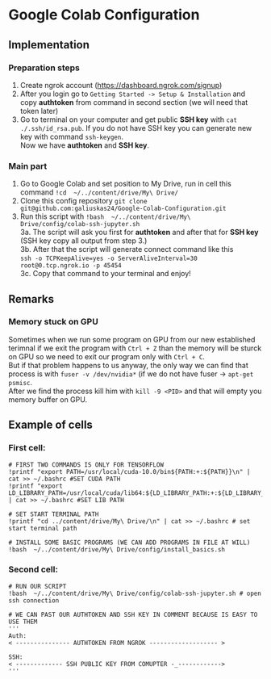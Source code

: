 # Google Colab Configuration

## Implementation
### Preparation steps 
1. Create ngrok account (https://dashboard.ngrok.com/signup)
2. After you login go to `Getting Started -> Setup & Installation` and copy **authtoken** from command in second section (we will need that token later)
3. Go to terminal on your computer and get public **SSH key** with `cat ./.ssh/id_rsa.pub`. If you do not have SSH key you can generate new key with command `ssh-keygen`.   
Now we have **authtoken** and **SSH key**.   
  
### Main part
1. Go to Google Colab and set position to My Drive, run in cell this command `!cd  ~/../content/drive/My\ Drive/`
2. Clone this config repository `git clone git@github.com:galiuskas24/Google-Colab-Configuration.git`
3. Run this script with `!bash  ~/../content/drive/My\ Drive/config/colab-ssh-jupyter.sh`    
  3a. The script will ask you first for **authtoken** and after that for **SSH key** (SSH key copy all output from step 3.)    
  3b. After that the script will generate connect command like this        
      `ssh -o TCPKeepAlive=yes -o ServerAliveInterval=30 root@0.tcp.ngrok.io -p 45454`   
  3c. Copy that command to your terminal and enjoy!    


## Remarks

### Memory stuck on GPU
Sometimes when we run some program on GPU from our new established terimnal if we exit the program with `Ctrl + Z` than the memory will be sturck on GPU so we need to exit our program only with `Ctrl + C`.    
But if that problem happens to us anyway, the only way we can find that process is with `fuser -v /dev/nvidia*` (if we do not have fuser -> `apt-get psmisc`.     
After we find the  process kill him with `kill -9 <PID>` and that will empty you memory buffer on GPU. 


## Example of cells

### First cell:
```shell
# FIRST TWO COMMANDS IS ONLY FOR TENSORFLOW
!printf "export PATH=/usr/local/cuda-10.0/bin${PATH:+:${PATH}}\n" | cat >> ~/.bashrc #SET CUDA PATH
!printf "export LD_LIBRARY_PATH=/usr/local/cuda/lib64:${LD_LIBRARY_PATH:+:${LD_LIBRARY_PATH}}\n" | cat >> ~/.bashrc #SET LIB PATH

# SET START TERMINAL PATH
!printf "cd ../content/drive/My\ Drive/\n" | cat >> ~/.bashrc # set start terminal path 

# INSTALL SOME BASIC PROGRAMS (WE CAN ADD PROGRAMS IN FILE AT WILL)
!bash  ~/../content/drive/My\ Drive/config/install_basics.sh
```

### Second cell:

```shell
# RUN OUR SCRIPT
!bash  ~/../content/drive/My\ Drive/config/colab-ssh-jupyter.sh # open ssh connection

# WE CAN PAST OUR AUTHTOKEN AND SSH KEY IN COMMENT BECAUSE IS EASY TO USE THEM
'''
Auth:
< --------------- AUTHTOKEN FROM NGROK ------------------- >

SSH:
< ------------- SSH PUBLIC KEY FROM COMUPTER -_------------>
'''
```
